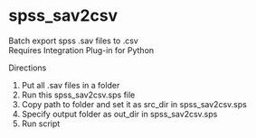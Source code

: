 # spss_sav2csv  
Batch export spss .sav files to .csv  
Requires Integration Plug-in for Python  
  
Directions
  1. Put all .sav files in a folder  
  2. Run this spss_sav2csv.sps file  
  3. Copy path to folder and set it as src_dir in spss_sav2csv.sps  
  4. Specify output folder as out_dir in spss_sav2csv.sps
  5. Run script
